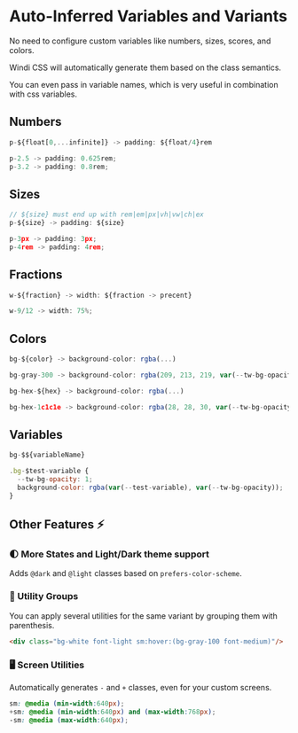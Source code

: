 # Auto-Inferred Variables and Variants

No need to configure custom variables like numbers, sizes, scores, and colors.

Windi CSS will automatically generate them based on the class semantics.

You can even pass in variable names, which is very useful in combination with css variables.

## Numbers

```js
p-${float[0,...infinite]} -> padding: ${float/4}rem

p-2.5 -> padding: 0.625rem;
p-3.2 -> padding: 0.8rem;
```

## Sizes

```js
// ${size} must end up with rem|em|px|vh|vw|ch|ex
p-${size} -> padding: ${size}

p-3px -> padding: 3px;
p-4rem -> padding: 4rem;
```

## Fractions
```js
w-${fraction} -> width: ${fraction -> precent}

w-9/12 -> width: 75%;
```

## Colors
```js
bg-${color} -> background-color: rgba(...)

bg-gray-300 -> background-color: rgba(209, 213, 219, var(--tw-bg-opacity);

bg-hex-${hex} -> background-color: rgba(...)

bg-hex-1c1c1e -> background-color: rgba(28, 28, 30, var(--tw-bg-opacity));
```

## Variables
```js
bg-$${variableName}

.bg-$test-variable {
  --tw-bg-opacity: 1;
  background-color: rgba(var(--test-variable), var(--tw-bg-opacity));
}
```

## Other Features ⚡️

### 🌓 More States and Light/Dark theme support

Adds `@dark` and `@light` classes based on `prefers-color-scheme`.

### 🎳 Utility Groups

You can apply several utilities for the same variant by grouping them with parenthesis.

```html
<div class="bg-white font-light sm:hover:(bg-gray-100 font-medium)"/>
```

### 🖥 Screen Utilities

Automatically generates `-` and `+` classes, even for your custom screens.

```css
sm: @media (min-width:640px);
+sm: @media (min-width:640px) and (max-width:768px);
-sm: @media (max-width:640px);
```
